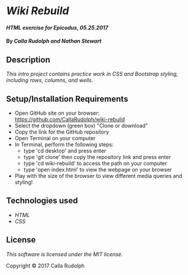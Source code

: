 # _Wiki Rebuild_

#### _HTML exercise for Epicodus, 05.25.2017_

#### By _**Calla Rudolph and Nathan Stewart**_

## Description

_This intro project contains practice work in CSS and Bootstrap styling, including rows, columns, and wells._

## Setup/Installation Requirements

* Open GitHub site on your browser: https://github.com/CallaRudolph/wiki-rebuild
* Select the dropdown (green box) "Clone or download"
* Copy the link for the GitHub repository
* Open Terminal on your computer
* In Terminal, perform the following steps:
  * type 'cd desktop' and press enter
  * type 'git clone' then copy the repository link and press enter
  * type 'cd wiki-rebuild' to access the path on your computer
  * type 'open index.html' to view the webpage on your browser
* Play with the size of the browser to view different media queries and styling!

## Technologies used

* _HTML_
* _CSS_

## License

_This software is licensed under the MIT license._

Copyright &copy; 2017 Calla Rudolph
